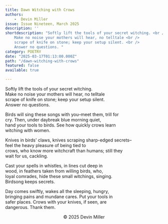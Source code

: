 ```yaml
---
title: Dawn Witching with Crows
authors:
    -  Devin Miller
issue: Issue Nineteen, March 2025
description: ''
shortdescription: "Softly lift the tools of your secret witching. <br />
    Make no noise your mothers will hear, no telltale <br />
    scrape of knife on stone; keep your setup silent. <br />
    Answer no questions. "
category: POETRY
date: "2025-03-17T01:13:00.000Z"
path: "/dawn-witching-with-crows"
featured: false
available: true

---
```


Softly lift the tools of your secret witching. <br />
Make no noise your mothers will hear, no telltale <br />
scrape of knife on stone; keep your setup silent. <br />
Answer no questions. 

Birds will sing these songs with you–meet them, trill for<br />
cry. Then, under daybreak blue morning quiet,<br />
hand your tools to birds. See how quickly crows learn<br />
witching with women.

Knives in birds' claws, knives scraping sharp-edged secrets–<br />
feel the heavy pleasure of being tied to<br />
crows, who know more witchcraft than humans; still they<br />
wait for us, cackling.

Cast your spells in whistles, in lines cut deep in<br />
wood, in feathers taken from willing birds, who,<br />
loyal comrades, hide these small witchings, singing.<br />
Birdsong keeps secrets.

Day comes swiftly, wakes all the sleeping, hungry,<br />
bringing pains and mundane cares. Put your tools in<br />
safer places. Crows with your knives, if seen, are<br />
dangerous. Thank them.



<p style="text-align: center;">© 2025 Devin Miller </p>

